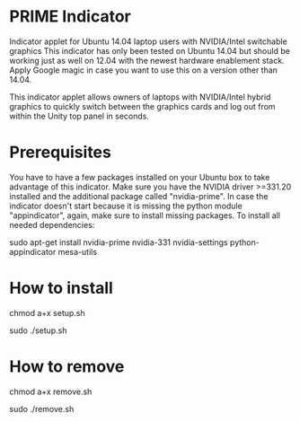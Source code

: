 PRIME Indicator
==============
Indicator applet for Ubuntu 14.04 laptop users with NVIDIA/Intel switchable graphics
This indicator has only been tested on Ubuntu 14.04 but should be working just as well
on 12.04 with the newest hardware enablement stack.
Apply Google magic in case you want to use this on a version other than 14.04.

This indicator applet allows owners of laptops with NVIDIA/Intel hybrid graphics to
quickly switch between the graphics cards and log out from within the Unity top panel in seconds.


Prerequisites
==============
You have to have a few packages installed on your Ubuntu box to take advantage of this indicator.
Make sure you have the NVIDIA driver >=331.20 installed and the additional package called "nvidia-prime".
In case the indicator doesn't start because it is missing the python module "appindicator",
again, make sure to install missing packages. To install all needed dependencies:

sudo apt-get install nvidia-prime nvidia-331 nvidia-settings python-appindicator mesa-utils


How to install
==============

chmod a+x setup.sh

sudo ./setup.sh

How to remove
==============

chmod a+x remove.sh

sudo ./remove.sh
